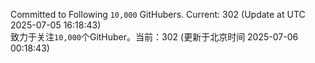 Committed to Following `10,000` GitHubers. Current: <!-- FOLLOWING_COUNT -->302<!-- FOLLOWING_COUNT --> (Update at UTC <!-- LAST_UPDATED -->2025-07-05 16:18:43<!-- LAST_UPDATED -->)<br>
致力于关注`10,000`个GitHuber。当前：<!-- FOLLOWING_COUNT -->302<!-- FOLLOWING_COUNT --> (更新于北京时间 <!-- LAST_UPDATED_CST -->2025-07-06 00:18:43<!-- LAST_UPDATED_CST -->)
